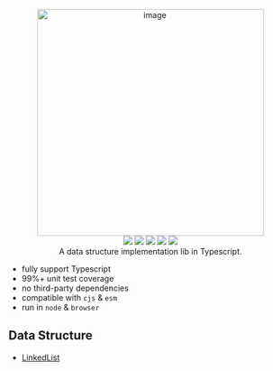 <p align="center">
<img width="402" alt="image" src="https://user-images.githubusercontent.com/102238922/194814999-549a9af3-a588-4e5b-8981-70147786ea9d.png">
<br>

<img src="https://img.shields.io/npm/v/dori">
<img src="https://img.shields.io/npm/dw/dori" >
<img src="https://img.shields.io/bundlephobia/minzip/dori?label=bundle">
<img src="https://img.shields.io/github/commit-activity/w/sun0day/dori" >
<img src="https://img.shields.io/github/search/sun0day/dori/goto?color=%23812461">
<br>
A data structure implementation lib in Typescript.
</p>

- fully support Typescript
- 99%+ unit test coverage
- no third-party dependencies
- compatible with `cjs` & `esm`
- run in `node` & `browser`

## Data Structure

- [LinkedList](/packages/linked-list/)